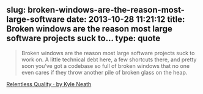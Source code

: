 slug: broken-windows-are-the-reason-most-large-software
date: 2013-10-28 11:21:12
title: Broken windows are the reason most large software projects suck to...
type: quote
---

> Broken windows are the reason most large software projects suck to work on. A little technical debt here, a few shortcuts there, and pretty soon you’ve got a codebase so full of broken windows that no one even cares if they throw another pile of broken glass on the heap.

[Relentless Quality · by Kyle Neath](http://warpspire.com/posts/relentless-quality/)
